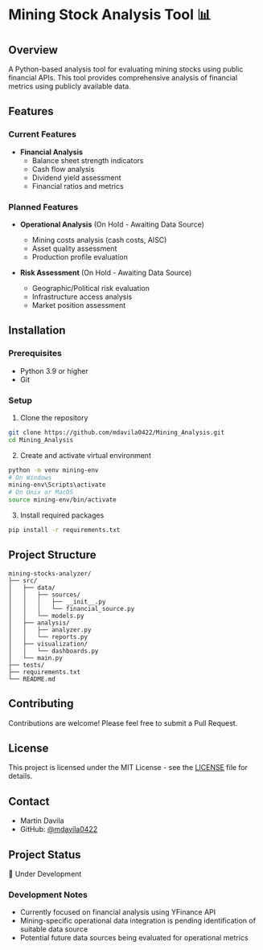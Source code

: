 # Mining Stock Analysis Tool 📊

## Overview
A Python-based analysis tool for evaluating mining stocks using public financial APIs. This tool provides comprehensive analysis of financial metrics using publicly available data.

## Features
### Current Features
- **Financial Analysis**
  - Balance sheet strength indicators
  - Cash flow analysis
  - Dividend yield assessment
  - Financial ratios and metrics

### Planned Features
- **Operational Analysis** (On Hold - Awaiting Data Source)
  - Mining costs analysis (cash costs, AISC)
  - Asset quality assessment
  - Production profile evaluation

- **Risk Assessment** (On Hold - Awaiting Data Source)
  - Geographic/Political risk evaluation
  - Infrastructure access analysis
  - Market position assessment

## Installation

### Prerequisites
- Python 3.9 or higher
- Git

### Setup
1. Clone the repository
```bash
git clone https://github.com/mdavila0422/Mining_Analysis.git
cd Mining_Analysis
```

2. Create and activate virtual environment
```bash
python -m venv mining-env
# On Windows
mining-env\Scripts\activate
# On Unix or MacOS
source mining-env/bin/activate
```

3. Install required packages
```bash
pip install -r requirements.txt
```

## Project Structure
```
mining-stocks-analyzer/
├── src/
│   ├── data/
│   │   ├── sources/
│   │   │   ├── __init__.py
│   │   │   └── financial_source.py
│   │   └── models.py
│   ├── analysis/
│   │   ├── analyzer.py
│   │   └── reports.py
│   ├── visualization/
│   │   └── dashboards.py
│   └── main.py
├── tests/
├── requirements.txt
└── README.md
```

## Contributing
Contributions are welcome! Please feel free to submit a Pull Request.

## License
This project is licensed under the MIT License - see the [LICENSE](LICENSE) file for details.

## Contact
- Martin Davila
- GitHub: [@mdavila0422](https://github.com/mdavila0422)

## Project Status
🚧 Under Development

### Development Notes
- Currently focused on financial analysis using YFinance API
- Mining-specific operational data integration is pending identification of suitable data source
- Potential future data sources being evaluated for operational metrics